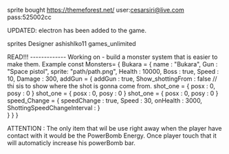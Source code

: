 sprite bought 
https://themeforest.net/
user:cesarsiri@live.com
pass:525002cc

UPDATED:
electron has been added to the game.



sprites Designer
 ashishlko11 
 games_unlimited



READ!!!  -------------
Working on - 
build a monster system that is easier to make them.
Example
const Monsters= {
        Bukara = {
                name : "Bukara",
                Gun : "Space pistol",
                sprite: "path/path.png",
                Health : 10000,
                Boss : true,
                Speed : 10,
                Damage : 300,
                addGun  = {
                        addGun : true,
                        Show_shottingFrom : false  // thi sis to show where the shot is gonna come from.
                        shot_one  = {
                                posx : 0,
                                posy : 0
                        }
                        shot_one  = {
                                posx : 0,
                                posy : 0
                        }
                        shot_one  = {
                                posx : 0,
                                posy : 0
                        }
                speed_Change = {
                        speedChange : true,
                        Speed : 30,
                        onHealth : 3000,
                        ShottingSpeedChangeInterval  : 
                }                   
        }
}
}
 



ATTENTION : The only item that wil be use right away when the player have contact with it would be the
PowerBomb Energy. Once player touch that it will automaticly increase his powerBomb bar.